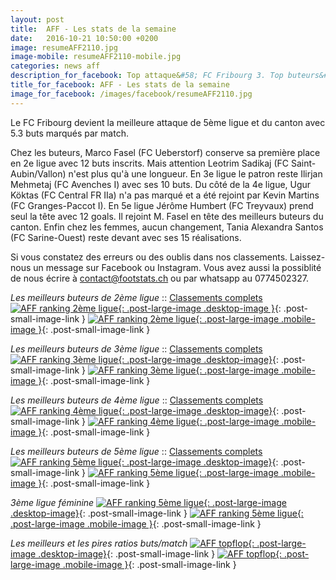 ```yaml
---
layout: post
title:  AFF - Les stats de la semaine
date:   2016-10-21 10:50:00 +0200
image: resumeAFF2110.jpg
image-mobile: resumeAFF2110-mobile.jpg
categories: news aff
description_for_facebook: Top attaque&#58; FC Fribourg 3. Top buteurs&#58; Marco Fasel, Ilirjan Mehmetaj, Ugur Köktas, Kevin Martins, Jérôme Humbert et Tania Alexandra Santos
title_for_facebook: AFF - Les stats de la semaine
image_for_facebook: /images/facebook/resumeAFF2110.jpg
---
```

Le FC Fribourg devient la meilleure attaque de 5ème ligue et du canton avec 5.3 buts marqués par match.

Chez les buteurs, Marco Fasel (FC Ueberstorf) conserve sa première place en 2e ligue avec 12 buts inscrits. Mais attention Leotrim Sadikaj (FC Saint-Aubin/Vallon) n'est plus qu'à une longueur. En 3e ligue le patron reste Ilirjan Mehmetaj (FC Avenches I) avec ses 10 buts. Du côté de la 4e ligue, Ugur Köktas (FC Central FR IIa) n'a pas marqué et a été rejoint par Kevin Martins (FC Granges-Paccot I). En 5e ligue Jérôme Humbert (FC Treyvaux) prend seul la tête avec 12 goals. Il rejoint M. Fasel en tête des meilleurs buteurs du canton. Enfin chez les femmes, aucun changement, Tania Alexandra Santos (FC Sarine-Ouest) reste devant avec ses 15 réalisations.

Si vous constatez des erreurs ou des oublis dans nos classements. Laissez-nous un message sur Facebook ou Instagram. Vous avez aussi la possiblité de nous écrire à contact@footstats.ch ou par whatsapp au 0774502327.

_Les meilleurs buteurs de 2ème ligue_ :: [Classements complets]({{site.url}}/aff/2eme-ligue)
[![AFF ranking 2ème ligue]({{site.url}}/images/posts/rankings/resumeAFF22110.jpg){: .post-large-image .desktop-image }]({{site.url}}/images/posts/rankings/resumeAFF22110.jpg){: .post-small-image-link }
[![AFF ranking 2ème ligue]({{site.url}}/images/posts/rankings/resumeAFF22110-mobile.jpg){: .post-large-image .mobile-image }]({{site.url}}/images/posts/rankings/resumeAFF22110-mobile.jpg){: .post-small-image-link }

_Les meilleurs buteurs de 3ème ligue_ :: [Classements complets]({{site.url}}/aff/3eme-ligue)
[![AFF ranking 3ème ligue]({{site.url}}/images/posts/rankings/resumeAFF32110.jpg){: .post-large-image .desktop-image}]({{site.url}}/images/posts/rankings/resumeAFF32110.jpg){: .post-small-image-link }
[![AFF ranking 3ème ligue]({{site.url}}/images/posts/rankings/resumeAFF32110-mobile.jpg){: .post-large-image .mobile-image }]({{site.url}}/images/posts/rankings/resumeAFF32110-mobile.jpg){: .post-small-image-link }

_Les meilleurs buteurs de 4ème ligue_ :: [Classements complets]({{site.url}}/aff/4eme-ligue)
[![AFF ranking 4ème ligue]({{site.url}}/images/posts/rankings/resumeAFF42110.jpg){: .post-large-image .desktop-image}]({{site.url}}/images/posts/rankings/resumeAFF42110.jpg){: .post-small-image-link }
[![AFF ranking 4ème ligue]({{site.url}}/images/posts/rankings/resumeAFF42110-mobile.jpg){: .post-large-image .mobile-image }]({{site.url}}/images/posts/rankings/resumeAFF42110-mobile.jpg){: .post-small-image-link }

_Les meilleurs buteurs de 5ème ligue_ :: [Classements complets]({{site.url}}/aff/5eme-ligue)
[![AFF ranking 5ème ligue]({{site.url}}/images/posts/rankings/resumeAFF52110.jpg){: .post-large-image .desktop-image}]({{site.url}}/images/posts/rankings/resumeAFF52110.jpg){: .post-small-image-link }
[![AFF ranking 5ème ligue]({{site.url}}/images/posts/rankings/resumeAFF52110-mobile.jpg){: .post-large-image .mobile-image }]({{site.url}}/images/posts/rankings/resumeAFF52110-mobile.jpg){: .post-small-image-link }

_3ème ligue féminine_
[![AFF ranking 5ème ligue]({{site.url}}/images/posts/rankings/resumeAFF302110.jpg){: .post-large-image .desktop-image}]({{site.url}}/images/posts/rankings/resumeAFF302110.jpg){: .post-small-image-link }
[![AFF ranking 5ème ligue]({{site.url}}/images/posts/rankings/resumeAFF302110-mobile.jpg){: .post-large-image .mobile-image }]({{site.url}}/images/posts/rankings/resumeAFF302110-mobile.jpg){: .post-small-image-link }

_Les meilleurs et les pires ratios buts/match_
[![AFF topflop]({{site.url}}/images/posts/topflop/AFF2110.jpg){: .post-large-image .desktop-image}]({{site.url}}/images/posts/topflop/AFF2110.jpg){: .post-small-image-link }
[![AFF topflop]({{site.url}}/images/posts/topflop/AFF2110.jpg){: .post-large-image .mobile-image }]({{site.url}}/images/posts/topflop/AFF2110.jpg){: .post-small-image-link }
